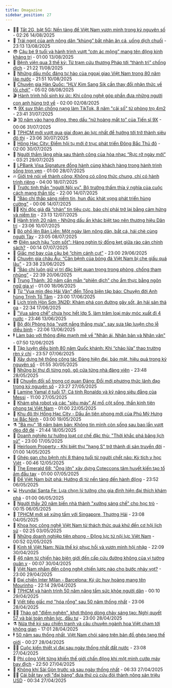 ```yaml
---
title: Dmagazine
sidebar_position: 27
---
```


<!-- dantri-dmagazine:START -->
- 👨‍🏫 [Tắt 2G, bật 5G: Nền tảng để Việt Nam vươn mình trong kỷ nguyên số](https://dantri.com.vn/cong-nghe/tat-2g-bat-5g-nen-tang-de-viet-nam-vuon-minh-trong-ky-nguyen-so-20250814091459455.htm) - 02:26 14/08/2025
- 🎡 [Trái ngọt của anh nông dân “khùng” bắt nhãn ăn cá, uống dịch chuối](https://dantri.com.vn/khoa-hoc/trai-ngot-cua-anh-nong-dan-khung-bat-nhan-an-ca-uong-dich-chuoi-20250725180918110.htm) - 23:13 13/08/2025
- 😎 [Cậu bé 9 tuổi và hành trình vượt “cơn ác mộng” mang tên động kinh kháng trị](https://dantri.com.vn/suc-khoe/cau-be-9-tuoi-va-hanh-trinh-vuot-con-ac-mong-mang-ten-dong-kinh-khang-tri-20250728114008016.htm) - 01:00 13/08/2025
- 🦍 [Bệnh viện qua 3 thế kỷ: Từ trạm cứu thương Pháp tới “thành trì” chống dịch](https://dantri.com.vn/suc-khoe/benh-vien-qua-3-the-ky-tu-tram-cuu-thuong-phap-toi-thanh-tri-chong-dich-20250809190257116.htm) - 21:22 11/08/2025
- 🦣 [Những dấu mốc đáng tự hào của ngoại giao Việt Nam trong 80 năm lập nước](https://dantri.com.vn/xa-hoi/nhung-dau-moc-dang-tu-hao-cua-ngoai-giao-viet-nam-trong-80-nam-lap-nuoc-20250806151221139.htm) - 21:51 10/08/2025
- 💼 [Chuyên gia Hàn Quốc: “HLV Kim Sang Sik cần thay đổi nhận thức về lối chơi”](https://dantri.com.vn/the-thao/chuyen-gia-han-quoc-hlv-kim-sang-sik-can-thay-doi-nhan-thuc-ve-loi-choi-20250804212847470.htm) - 05:02 08/08/2025
- 🎬 [Hành trình hồi sinh ký ức: Khi công nghệ góp phần đưa những người con anh hùng trở về](https://dantri.com.vn/xa-hoi/hanh-trinh-hoi-sinh-ky-uc-khi-cong-nghe-gop-phan-dua-nhung-nguoi-con-anh-hung-tro-ve-20250801173549760.htm) - 02:00 02/08/2025
- ⚗️ [9X suy thận chống nạng làm TikTok, 8 năm &quot;cãi số&quot; từ phòng trọ 4m2](https://dantri.com.vn/suc-khoe/9x-suy-than-chong-nang-lam-tiktok-8-nam-cai-so-tu-phong-tro-4m2-20250729090617557.htm) - 23:41 31/07/2025
- 🎬 [10 năm vào hang động, theo dấu “nữ hoàng mắt to” của Tiến sĩ 9X](https://dantri.com.vn/khoa-hoc/10-nam-vao-hang-dong-theo-dau-nu-hoang-mat-to-cua-tien-si-9x-20250725152206277.htm) - 00:06 31/07/2025
- 🤖 [TPHCM mới vượt qua giai đoạn áp lực nhất để hướng tới trở thành siêu đô thị](https://dantri.com.vn/xa-hoi/tphcm-moi-vuot-qua-giai-doan-ap-luc-nhat-de-huong-toi-tro-thanh-sieu-do-thi-20250730200557353.htm) - 23:06 30/07/2025
- 🚦 [Hồng Hạc City: Điểm hội tụ mới ở trục phát triển Đông Bắc Thủ đô](https://dantri.com.vn/bat-dong-san/hong-hac-city-diem-hoi-tu-moi-o-truc-phat-trien-dong-bac-thu-do-20250729230246252.htm) - 02:00 30/07/2025
- 🦏 [Người thầm lặng phía sau thành công của hòa nhạc “Rực rỡ ngày mới”](https://dantri.com.vn/giai-tri/nguoi-tham-lang-phia-sau-thanh-cong-cua-hoa-nhac-ruc-ro-ngay-moi-20250728185137283.htm) - 03:21 29/07/2025
- 🌁 [LPBank Visa Signature đồng hành cùng khách hàng trong hành trình sống trọn vẹn](https://dantri.com.vn/kinh-doanh/lpbank-visa-signature-dong-hanh-cung-khach-hang-trong-hanh-trinh-song-tron-ven-20250725104616794.htm) - 01:00 28/07/2025
- 🔥 [Giới trẻ nói về thành công: Không có công thức chung, chỉ có hành trình riêng](https://dantri.com.vn/doi-song/gioi-tre-noi-ve-thanh-cong-khong-co-cong-thuc-chung-chi-co-hanh-trinh-rieng-20250716100033147.htm) - 04:00 18/07/2025
- 🎊 [Trước tinh thần &quot;người Nội vụ&quot;, Bộ trưởng thấm thía ý nghĩa của cuộc cách mạng thần tốc](https://dantri.com.vn/noi-vu/truoc-tinh-than-nguoi-noi-vu-bo-truong-tham-thia-y-nghia-cua-cuoc-cach-mang-than-toc-20250611142555535.htm) - 22:00 14/07/2025
- 🐻 [&quot;Báo chí thắp sáng niềm tin, hun đúc khát vọng phát triển hùng cường&quot;](https://dantri.com.vn/xa-hoi/bao-chi-thap-sang-niem-tin-hun-duc-khat-vong-phat-trien-hung-cuong-20250625212333669.htm) - 00:06 14/07/2025
- 👨‍🏫 [Khi độc giả đã “chán” tin tiêu cực, báo chí phải trở lại bằng cảm hứng và niềm tin](https://dantri.com.vn/xa-hoi/khi-doc-gia-da-chan-tin-tieu-cuc-bao-chi-phai-tro-lai-bang-cam-hung-va-niem-tin-20250615000759409.htm) - 23:13 12/07/2025
- 🧰 [Hành trình 20 năm - Những dấu ấn khác biệt tạo nên thương hiệu Dân trí](https://dantri.com.vn/xa-hoi/hanh-trinh-20-nam-nhung-dau-an-khac-biet-tao-nen-thuong-hieu-dan-tri-20250605193746990.htm) - 23:06 10/07/2025
- 💯 [Bỏ phố lên Bản Liền: Một ngày làm nông dân, bắt cá, hái chè cùng người Tày](https://dantri.com.vn/du-lich/bo-pho-len-ban-lien-mot-ngay-lam-nong-dan-bat-ca-hai-che-cung-nguoi-tay-20250707161225243.htm) - 23:05 08/07/2025
- 😎 [Điện sạch hậu &quot;cơn sốt&quot;: Hàng nghìn tỷ đồng kẹt giữa rào cản chính sách?](https://dantri.com.vn/kinh-doanh/dien-sach-hau-con-sot-hang-nghin-ty-dong-ket-giua-rao-can-chinh-sach-20250704205328007.htm) - 00:14 07/07/2025
- 🤖 [Giấc mơ bay của cậu bé “chim cánh cụt”](https://dantri.com.vn/giao-duc/giac-mo-bay-cua-cau-be-chim-canh-cut-20250629003009883.htm) - 23:00 29/06/2025
- 🤔 [Chuyên gia châu Âu: “Căn bệnh của bóng đá Việt Nam bị che giấu quá lâu”](https://dantri.com.vn/the-thao/chuyen-gia-chau-au-can-benh-cua-bong-da-viet-nam-bi-che-giau-qua-lau-20250618202137426.htm) - 23:38 23/06/2025
- 💼 [“Báo chí luôn giữ vị trí đặc biệt quan trọng trong phòng, chống tham nhũng”](https://dantri.com.vn/xa-hoi/bao-chi-luon-giu-vi-tri-dac-biet-quan-trong-trong-phong-chong-tham-nhung-20250620201819653.htm) - 22:39 20/06/2025
- 🎊 [Trung Thành: 30 năm cần mẫn “phiên dịch” cho ẩm thực bằng ngôn ngữ gia vị](https://dantri.com.vn/kinh-doanh/trung-thanh-30-nam-can-man-phien-dich-cho-am-thuc-bang-ngon-ngu-gia-vi-20250617222328410.htm) - 01:00 18/06/2025
- 🦆 [Từ &quot;Vua mìn đèo Hải Vân&quot; đến Tổng biên tập báo: Chuyện đời Anh hùng Trịnh Tố Tâm](https://dantri.com.vn/xa-hoi/tu-vua-min-deo-hai-van-den-tong-bien-tap-bao-chuyen-doi-anh-hung-trinh-to-tam-20250617200857124.htm) - 23:00 17/06/2025
- 🦒 [Lịch trình Hòn Sơn 3N2Đ: Khám phá con đường gây sốt, ăn hải sản thả ga](https://dantri.com.vn/du-lich/lich-trinh-hon-son-3n2d-kham-pha-con-duong-gay-sot-an-hai-san-tha-ga-20250616002100261.htm) - 22:34 17/06/2025
- 👺 [&quot;Vua sáng chế” chưa học hết lớp 5, làm trăm loại máy móc xuất đi 4 nước](https://dantri.com.vn/khoa-hoc/vua-sang-che-chua-hoc-het-lop-5-lam-tram-loai-may-moc-xuat-di-4-nuoc-20250613110314189.htm) - 23:46 13/06/2025
- 🦍 [Bộ đội Phòng hóa &quot;vượt nắng thắng mưa&quot;, say sưa tập luyện cho lễ diễu binh](https://dantri.com.vn/xa-hoi/bo-doi-phong-hoa-vuot-nang-thang-mua-say-sua-tap-luyen-cho-le-dieu-binh-20250613220651108.htm) - 22:06 13/06/2025
- 🕴 [Làm báo với thông điệp mạnh mẽ về &quot;Nhân ái, Nhân bản và Nhân văn&quot;](https://dantri.com.vn/xa-hoi/lam-bao-voi-thong-diep-manh-me-ve-nhan-ai-nhan-ban-va-nhan-van-20250612144136170.htm) - 07:50 12/06/2025
- 🤖 [Tập luyện diễu binh 80 năm Quốc khánh: Khi “chảo lửa” thao trường rèn ý chí](https://dantri.com.vn/xa-hoi/tap-luyen-dieu-binh-80-nam-quoc-khanh-khi-chao-lua-thao-truong-ren-y-chi-20250607212850991.htm) - 23:57 07/06/2025
- 🐲 [Xây dựng hệ thống công tác Đảng hiện đại, bảo mật, hiệu quả trong kỷ nguyên số](https://dantri.com.vn/xa-hoi/xay-dung-he-thong-cong-tac-dang-hien-dai-bao-mat-hieu-qua-trong-ky-nguyen-so-20250529191739519.htm) - 01:55 30/05/2025
- 🦏 [Những bí thư đi từng ngõ, gõ cửa từng nhà đảng viên](https://dantri.com.vn/cong-nghe/nhung-bi-thu-di-tung-ngo-go-cua-tung-nha-dang-vien-20250528143744035.htm) - 23:48 28/05/2025
- 🧑‍💻 [Chuyển đổi số trong cơ quan Đảng: Đổi mới phương thức lãnh đạo trong kỷ nguyên số](https://dantri.com.vn/xa-hoi/chuyen-doi-so-trong-co-quan-dang-doi-moi-phuong-thuc-lanh-dao-trong-ky-nguyen-so-20250527135507162.htm) - 23:27 27/05/2025
- 👺 [Lamine Yamal ở tuổi 17: Cá tính Ronaldo và kỹ năng siêu đẳng của Messi](https://dantri.com.vn/the-thao/lamine-yamal-o-tuoi-17-ca-tinh-ronaldo-va-ky-nang-sieu-dang-cua-messi-20250520155027159.htm) - 11:00 27/05/2025
- 🦆 [Khám phá robot và các &quot;siêu máy&quot; AI mổ cột sống, thần kinh tiên phong tại Việt Nam](https://dantri.com.vn/suc-khoe/kham-pha-robot-va-cac-sieu-may-ai-mo-cot-song-than-kinh-tien-phong-tai-viet-nam-20250521133757492.htm) - 01:00 22/05/2025
- 🐘 [Khu đô thị Hồng Hạc City - Dấu ấn tiên phong mới của Phú Mỹ Hưng tại Bắc Ninh](https://dantri.com.vn/bat-dong-san/khu-do-thi-hong-hac-city-dau-an-tien-phong-moi-cua-phu-my-hung-tai-bac-ninh-20250518230233503.htm) - 03:00 19/05/2025
- ⚗️ [&quot;Bà mụ&quot; 18 năm bám bản: Không tin mình còn sống sau bao lần vượt đèo đỡ đẻ](https://dantri.com.vn/suc-khoe/ba-mu-18-nam-bam-ban-khong-tin-minh-con-song-sau-bao-lan-vuot-deo-do-de-20250516122341750.htm) - 21:44 18/05/2025
- 🫶 [Doanh nghiệp tư hưởng loạt cơ chế đặc thù: &quot;Thời khắc phá băng lịch sử&quot;](https://dantri.com.vn/xa-hoi/doanh-nghiep-tu-huong-loat-co-che-dac-thu-thoi-khac-pha-bang-lich-su-20250517084609088.htm) - 23:00 17/05/2025
- 🚀 [Heirloom Property - Khi biệt thự &quot;hạng S&quot; trở thành di sản truyền đời](https://dantri.com.vn/bat-dong-san/heirloom-property-khi-biet-thu-hang-s-tro-thanh-di-san-truyen-doi-20250514001656503.htm) - 01:00 14/05/2025
- 💼 [Ghép gan cho bệnh nhi 8 tháng tuổi từ người chết não: Kỳ tích y học Việt](https://dantri.com.vn/suc-khoe/ghep-gan-cho-benh-nhi-8-thang-tuoi-tu-nguoi-chet-nao-ky-tich-y-hoc-viet-20250510173721969.htm) - 00:46 12/05/2025
- 🚀 [The Emerald 68: &quot;Ông lớn&quot; xây dựng Coteccons tâm huyết kiến tạo tổ ấm đầu tay](https://dantri.com.vn/bat-dong-san/the-emerald-68-ong-lon-xay-dung-coteccons-tam-huyet-kien-tao-to-am-dau-tay-20250505094955884.htm) - 01:00 07/05/2025
- 🐻 [Để Việt Nam bứt phá: Hướng đi từ nền tảng đến hành động](https://dantri.com.vn/cong-nghe/de-viet-nam-but-pha-huong-di-tu-nen-tang-den-hanh-dong-20250506173246427.htm) - 23:52 06/05/2025
- 💻 [Hyundai Santa Fe: Lựa chọn lý tưởng cho gia đình hiện đại thích khám phá](https://dantri.com.vn/o-to-xe-may/hyundai-santa-fe-lua-chon-ly-tuong-cho-gia-dinh-hien-dai-thich-kham-pha-20250505150432114.htm) - 01:00 06/05/2025
- 🎊 [Người thầy 20 năm biến nhà thành &quot;xưởng sáng chế&quot; cho học trò](https://dantri.com.vn/khoa-hoc/nguoi-thay-20-nam-bien-nha-thanh-xuong-sang-che-cho-hoc-tro-20250504120903230.htm) - 00:15 06/05/2025
- 🔭 [TPHCM mới sẽ xứng tầm với Singapore, Thượng Hải](https://dantri.com.vn/xa-hoi/tphcm-moi-se-xung-tam-voi-singapore-thuong-hai-20250501120044409.htm) - 23:08 04/05/2025
- 🚀 [Khoa học công nghệ Việt Nam từ thách thức quá khứ đến cơ hội lịch sử](https://dantri.com.vn/cong-nghe/khoa-hoc-cong-nghe-viet-nam-tu-thach-thuc-qua-khu-den-co-hoi-lich-su-20250502104018979.htm) - 02:25 03/05/2025
- 🦄 [Những doanh nghiệp tiên phong - Động lực từ nội lực Việt Nam](https://dantri.com.vn/cong-nghe/nhung-doanh-nghiep-tien-phong-dong-luc-tu-noi-luc-viet-nam-20250429093922199.htm) - 00:52 02/05/2025
- 🌊 [Kinh tế Việt Nam: Nửa thế kỷ phục hồi và vươn mình hội nhập](https://dantri.com.vn/kinh-doanh/kinh-te-viet-nam-nua-the-ky-phuc-hoi-va-vuon-minh-hoi-nhap-20250429090928341.htm) - 22:09 30/04/2025
- 🐻 [46 năm từ chiến hào biên giới đến cấp cứu đường không của vị tướng quân y](https://dantri.com.vn/suc-khoe/46-nam-tu-chien-hao-bien-gioi-den-cap-cuu-duong-khong-cua-vi-tuong-quan-y-20250429182531912.htm) - 00:07 30/04/2025
- 👺 [Việt Nam nhắm đến công nghệ chiến lược nào cho bước nhảy vọt?](https://dantri.com.vn/cong-nghe/viet-nam-nham-den-cong-nghe-chien-luoc-nao-cho-buoc-nhay-vot-20250427221622558.htm) - 23:00 29/04/2025
- 🫶 [Đại chiến Inter Milan - Barcelona: Ký ức huy hoàng mang tên Mourinho](https://dantri.com.vn/the-thao/dai-chien-inter-milan-barcelona-ky-uc-huy-hoang-mang-ten-mourinho-20250426215304637.htm) - 22:14 29/04/2025
- 💪 [TPHCM và hành trình 50 năm nâng tầm sức khỏe người dân](https://dantri.com.vn/suc-khoe/tphcm-va-hanh-trinh-50-nam-nang-tam-suc-khoe-nguoi-dan-20250429003241897.htm) - 00:10 29/04/2025
- 🌊 [Viết tiếp giấc mơ &quot;hóa rồng&quot; sau 50 năm thống nhất](https://dantri.com.vn/kinh-doanh/viet-tiep-giac-mo-hoa-rong-sau-50-nam-thong-nhat-20250426120822941.htm) - 23:06 28/04/2025
- 🧑‍🏫 [Tháo gỡ &quot;điểm nghẽn&quot;, khơi thông dòng chảy sáng tạo: Nghị quyết 57 và bài toán nhân lực, đầu tư](https://dantri.com.vn/cong-nghe/thao-go-diem-nghen-khoi-thong-dong-chay-sang-tao-nghi-quyet-57-va-bai-toan-nhan-luc-dau-tu-20250425212002614.htm) - 23:00 28/04/2025
- ⚗️ [Nửa thế kỷ sau chiến tranh và câu chuyện ngành hoa Việt chạm tới không gian](https://dantri.com.vn/khoa-hoc/nua-the-ky-sau-chien-tranh-va-cau-chuyen-nganh-hoa-viet-cham-toi-khong-gian-20250427214508240.htm) - 17:01 28/04/2025
- 🕴 [50 năm sau thống nhất, Việt Nam chói sáng trên bản đồ ghép tạng thế giới](https://dantri.com.vn/suc-khoe/50-nam-sau-thong-nhat-viet-nam-choi-sang-tren-ban-do-ghep-tang-the-gioi-20250427100913022.htm) - 00:27 28/04/2025
- 🧑‍🏫 [Cuộc kiến thiết vĩ đại sau ngày thống nhất đất nước](https://dantri.com.vn/xa-hoi/cuoc-kien-thiet-vi-dai-sau-ngay-thong-nhat-dat-nuoc-20250413151102952.htm) - 23:08 27/04/2025
- 🦄 [Phi công Việt từng khiến thế giới chấn động khi một mình cướp máy bay địch](https://dantri.com.vn/doi-song/phi-cong-viet-tung-khien-the-gioi-chan-dong-khi-mot-minh-cuop-may-bay-dich-20250423120903817.htm) - 22:50 27/04/2025
- 🧰 [Không khí Sài Gòn trước và sau ngày thống nhất](https://dantri.com.vn/xa-hoi/khong-khi-sai-gon-truoc-va-sau-ngay-thong-nhat-20250413143621736.htm) - 06:33 27/04/2025
- 🧑‍💻 [Cái bắt tay với &quot;đại bàng&quot; đưa thứ củ cứu đói thành nông sản triệu USD](https://dantri.com.vn/khoa-hoc/cai-bat-tay-voi-dai-bang-dua-thu-cu-cuu-doi-thanh-nong-san-trieu-usd-20250426192834711.htm) - 00:34 27/04/2025<!-- dantri-dmagazine:END -->
